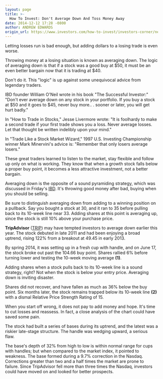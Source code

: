 ```yaml
---
layout: page
title: >-
  How To Invest: Don't Average Down And Toss Money Away
date: 2014-12-12 17:28 -0800
author: ANDREW EDWARDS
origin_url: https://www.investors.com/how-to-invest/investors-corner/never-add-money-to-losing-trade/
---
```


Letting losses run is bad enough, but adding dollars to a losing trade is even worse.

Throwing money at a losing situation is known as averaging down. The logic of averaging down is that if a stock was a good buy at \$50, it must be an even better bargain now that it is trading at \$40.

Don't do it. This "logic" is up against some unequivocal advice from legendary traders.

IBD founder William O'Neil wrote in his book "The Successful Investor:" "Don't ever average down on any stock in your portfolio. If you buy a stock at \$50 and it goes to \$45, never buy more.. . sooner or later, you will get hurt badly."

In "How to Trade in Stocks," Jesse Livermore wrote: "It is foolhardy to make a second trade if your first trade shows you a loss. Never average losses. Let that thought be written indelibly upon your mind."

In "Trade Like a Stock Market Wizard," 1997 U.S. Investing Championship winner Mark Minervini's advice is: "Remember that only losers average losers."

These great traders learned to listen to the market, stay flexible and follow up only on what is working. They know that when a growth stock falls below a proper buy point, it becomes a less attractive investment, not a better bargain.

Averaging down is the opposite of a sound pyramiding strategy, which was discussed in Friday's [IBD](http://education.investors.com/). It's throwing good money after bad, buying when you should be selling.

Be sure to distinguish averaging down from adding to a winning position on a pullback. Say you bought a stock at 30, and it ran to 35 before pulling back to its 10-week line near 33. Adding shares at this point is averaging up, since the stock is still 10% above your purchase price.

**TripAdvisor** ([TRIP](https://research.investors.com/quote.aspx?symbol=TRIP)) may have tempted investors to average down earlier this year. The stock debuted in late 2011 and had been enjoying a broad uptrend, rising 122% from a breakout at 49.45 in early 2013.

By spring 2014, it was setting up in a fresh cup with handle, and on June 17, the stock broke out past the 104.66 buy point. Shares rallied 6% before turning lower and testing the 10-week moving average **(1)**.

Adding shares when a stock pulls back to its 10-week line is a sound strategy, right? Not when the stock is below your entry price. Averaging down is inviting disaster.

Shares did not recover, and have fallen as much as 36% below the buy point. Six months later, the stock remains trapped below its 10-week line **(2)** with a dismal Relative Price Strength Rating of 15.

When you start off wrong, it does not pay to add money and hope. It's time to cut losses and reassess. In fact, a close analysis of the chart could have saved some pain.

The stock had built a series of bases during its uptrend, and the latest was a riskier late-stage structure. The handle was wedging upward, a serious flaw.

The base's depth of 32% from high to low is within normal range for cups with handles; but when compared to the market index, it pointed to weakness. The base formed during a 9.7% correction in the Nasdaq. Corrections greater than two and a half times the market are prone to failure. Since TripAdvisor fell more than three times the Nasdaq, investors could have moved on and looked for better prospects.
